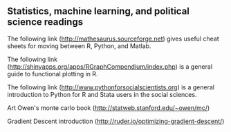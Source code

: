 ## Statistics, machine learning, and political science readings

The following link (<http://mathesaurus.sourceforge.net>) gives useful cheat sheets for moving between R, Python, and Matlab.

The following link (<http://shinyapps.org/apps/RGraphCompendium/index.php>) is a general guide to functional plotting in R.

The following link (<http://www.pythonforsocialscientists.org>) is a general introduction to Python for R and Stata users in the social sciences.

Art Owen's monte carlo book (<http://statweb.stanford.edu/~owen/mc/>)

Gradient Descent introduction (<http://ruder.io/optimizing-gradient-descent/>)
